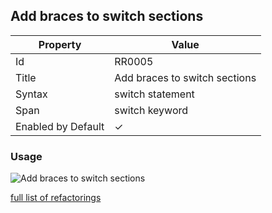 ## Add braces to switch sections

| Property           | Value                         |
| ------------------ | ----------------------------- |
| Id                 | RR0005                        |
| Title              | Add braces to switch sections |
| Syntax             | switch statement              |
| Span               | switch keyword                |
| Enabled by Default | &#x2713;                      |

### Usage

![Add braces to switch sections](../../images/refactorings/AddBracesToSwitchSections.png)

[full list of refactorings](Refactorings.md)